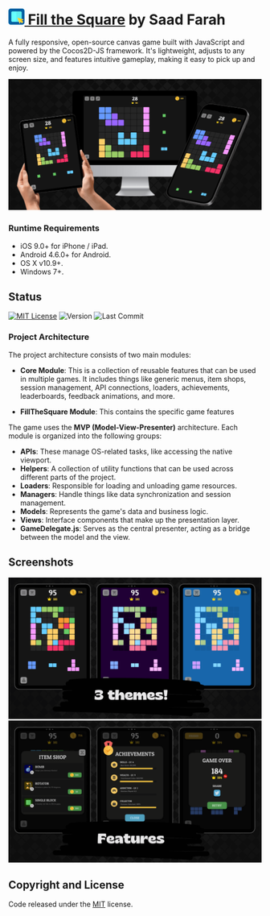 # [<img src="readme-assets/logo.png"> Fill the Square](https://farah1902.github.io/fill-the-square/) by Saad Farah

A fully responsive, open-source canvas game built with JavaScript and powered by the Cocos2D-JS framework. It's lightweight, adjusts to any screen size, and features intuitive gameplay, making it easy to pick up and enjoy.

![alt promo](readme-assets/promo.png)


### Runtime Requirements

- iOS 9.0+ for iPhone / iPad.
- Android 4.6.0+ for Android.
- OS X v10.9+.
- Windows 7+.

## Status
[![MIT License](https://img.shields.io/badge/License-MIT-green.svg)](https://choosealicense.com/licenses/mit/)
![Version](https://img.shields.io/badge/version-1.7.0-blue.svg)
![Last Commit](https://img.shields.io/github/last-commit/ryanbalieiro/fill-the-square.svg)


### Project Architecture

The project architecture consists of two main modules:

- **Core Module**: This is a collection of reusable features that can be used in multiple games. It includes things like generic menus, item shops, session management, API connections, loaders, achievements, leaderboards, feedback animations, and more.

- **FillTheSquare Module**: This contains the specific game features

The game uses the **MVP (Model-View-Presenter)** architecture. Each module is organized into the following groups:

- **APIs**: These manage OS-related tasks, like accessing the native viewport.
- **Helpers**: A collection of utility functions that can be used across different parts of the project.
- **Loaders**: Responsible for loading and unloading game resources.
- **Managers**: Handle things like data synchronization and session management.
- **Models**: Represents the game's data and business logic.
- **Views**: Interface components that make up the presentation layer.
- **GameDelegate.js**: Serves as the central presenter, acting as a bridge between the model and the view.

## Screenshots

![alt themes](readme-assets/screenshot-2.png)
![alt features](readme-assets/screenshot-1.png)

## Copyright and License

Code released under the [MIT](https://github.com/StartBootstrap/startbootstrap-agency/blob/master/LICENSE) license.
